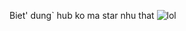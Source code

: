 Biet' dung` hub ko ma star nhu that
![lol](https://i.gyazo.com/15bea6704b56447014e8da72137ab6e9.png)
